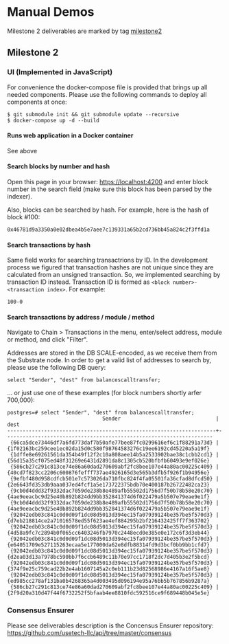 # Manual Demos

Milestone 2 deliverables are marked by tag [milestone2](https://github.com/usetech-llc/polkadot_psql_indexer/tree/milestone2)

## Milestone 2

### UI (Implemented in JavaScript)

For convenience the docker-compose file is provided that brings up all needed components. Please use the following commands to deploy all components at once:

```
$ git submodule init && git submodule update --recursive
$ docker-compose up -d --build
```

#### Runs web application in a Docker container

See above

#### Search blocks by number and hash

Open this page in your browser: [https://localhost:4200](https://localhost:4200) and enter block number in the search field (make sure this block has been parsed by the indexer).

Also, blocks can be searched by hash. For example, here is the hash of block #100: 

```
0x46781d9a3350a0e02dbea4b5e7aee7c139331a65b2cd736bb45a824c2f3ffd1a
```

#### Search transactions by hash

Same field works for searching transactrions by ID. In the development process we figured that transaction hashes are not unique since they are calculated from an unsigned transaction. So, we implemented searching by transaction ID instead. Transaction ID is formed as `<block number>-<transaction index>`. For example:

```
100-0
```

#### Search transactions by address / module / method

Navigate to Chain > Transactions in the menu, enter/select address, module or method, and click "Filter". 

Addresses are stored in the DB SCALE-encoded, as we receive them from the Substrate node. In order to get a valid list of addresses to search by, please use the following DB query: 

```
select "Sender", "dest" from balancescalltransfer;
```

... or just use one of these examples (for block numbers shortly arfer 700,000):

```
postgres=# select "Sender", "dest" from balancescalltransfer;
                               Sender                               |                                dest                                
--------------------------------------------------------------------+--------------------------------------------------------------------
 {66ca5dce73446df7a6fd773daf7b50afe77bee87fc0299616ef6c1f88291a73d} | {1f02163bc259cee1ec02da15d0c580f98764583276c19ee6192cd45220a5a19f}
 {1dffe8e69261561da354b49f12f2c10a808aee14b5a2533902bae38c1cbb2cd1} | {56d15a35cf075ed48f31269e6431d2891da8c1305cb520bfbfb60493e9ef026e}
 {586cb27c291c813ce74e86a60dad270609abf2fc8bee107e44a80ac00225c409} | {40cd7f823cc2206c600876fefff737ae4926165d3e565b3dfb5f926f1b94956e}
 {9efbf480d958cdfcb501e7c573026da710fbc824f4fa05501fa36cfad8dfcd50} | {2e6643fd353db9aaa037ed4fcf1a5e173722375bdb70e400187b26722482ca23}
 {9cb0d4ddd32f9332dac7059de238b8e489afb55502d1756d7f50b78b58e20c70} | {4ae9eeacbc9d25e40b892b824dd9bb352841374d6f022479a5b507e79eae9e1f}
 {9cb0d4ddd32f9332dac7059de238b8e489afb55502d1756d7f50b78b58e20c70} | {4ae9eeacbc9d25e40b892b824dd9bb352841374d6f022479a5b507e79eae9e1f}
 {92042edb03c841c0d0d09f1dc08d5013d394ec15fa07939124be357be5f570d3} | {d7eb218814ce2a71016578ed55f623ae4ef884295b2bf216432425ff7f363702}
 {92042edb03c841c0d0d09f1dc08d5013d394ec15fa07939124be357be5f570d3} | {4d58a9fc7c2894b0f065cc6403246fb7970c2448ecd0e385e0e172c6f3d3eb44}
 {92042edb03c841c0d0d09f1dc08d5013d394ec15fa07939124be357be5f570d3} | {e64051709e527115263ecaa5e177000da62e8dfb88314fd9d3bcf0bb9bb1cfd7}
 {92042edb03c841c0d0d09f1dc08d5013d394ec15fa07939124be357be5f570d3} | {d2ea03d13a7978bc590bb7f6ccb6489c11b70e97cc1718f2dc7d405b3e2f5bcd}
 {92042edb03c841c0d0d09f1dc08d5013d394ec15fa07939124be357be5f570d3} | {374f9e25c759cad22b2e4ab1607145a2c0eb111b23d82568986e4167a16f5ae8}
 {92042edb03c841c0d0d09f1dc08d5013d394ec15fa07939124be357be5f570d3} | {ed985cc278af131ba0b4268365a4d003495d096194e95a76bb5b767856b9287a}
 {586cb27c291c813ce74e86a60dad270609abf2fc8bee107e44a80ac00225c409} | {2f9d20a310d47f44f6732252f5bfaab4ee8810fdc592516ce9f689448b045e5e}
```

### Consensus Ensurer

Please see deliverables description is the Concensus Ensurer repository:
https://github.com/usetech-llc/api/tree/master/consensus